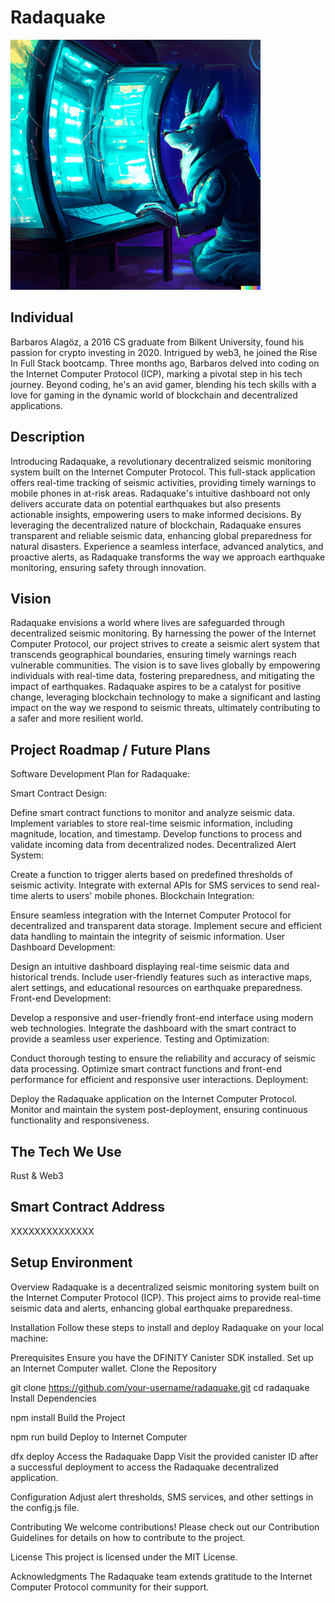 # Radaquake

![Team Logo](https://github.com/Rise-In/example_readMe/blob/main/Example_logo%20.png)

## Individual

Barbaros Alagöz, a 2016 CS graduate from Bilkent University, found his passion for crypto investing in 2020. Intrigued by web3, he joined the Rise In Full Stack bootcamp. Three months ago, Barbaros delved into coding on the Internet Computer Protocol (ICP), marking a pivotal step in his tech journey. Beyond coding, he's an avid gamer, blending his tech skills with a love for gaming in the dynamic world of blockchain and decentralized applications.

## Description

Introducing Radaquake, a revolutionary decentralized seismic monitoring system built on the Internet Computer Protocol. This full-stack application offers real-time tracking of seismic activities, providing timely warnings to mobile phones in at-risk areas. Radaquake's intuitive dashboard not only delivers accurate data on potential earthquakes but also presents actionable insights, empowering users to make informed decisions. By leveraging the decentralized nature of blockchain, Radaquake ensures transparent and reliable seismic data, enhancing global preparedness for natural disasters. Experience a seamless interface, advanced analytics, and proactive alerts, as Radaquake transforms the way we approach earthquake monitoring, ensuring safety through innovation.

## Vision

Radaquake envisions a world where lives are safeguarded through decentralized seismic monitoring. By harnessing the power of the Internet Computer Protocol, our project strives to create a seismic alert system that transcends geographical boundaries, ensuring timely warnings reach vulnerable communities. The vision is to save lives globally by empowering individuals with real-time data, fostering preparedness, and mitigating the impact of earthquakes. Radaquake aspires to be a catalyst for positive change, leveraging blockchain technology to make a significant and lasting impact on the way we respond to seismic threats, ultimately contributing to a safer and more resilient world.

## Project Roadmap / Future Plans

Software Development Plan for Radaquake:

Smart Contract Design:

Define smart contract functions to monitor and analyze seismic data.
Implement variables to store real-time seismic information, including magnitude, location, and timestamp.
Develop functions to process and validate incoming data from decentralized nodes.
Decentralized Alert System:

Create a function to trigger alerts based on predefined thresholds of seismic activity.
Integrate with external APIs for SMS services to send real-time alerts to users' mobile phones.
Blockchain Integration:

Ensure seamless integration with the Internet Computer Protocol for decentralized and transparent data storage.
Implement secure and efficient data handling to maintain the integrity of seismic information.
User Dashboard Development:

Design an intuitive dashboard displaying real-time seismic data and historical trends.
Include user-friendly features such as interactive maps, alert settings, and educational resources on earthquake preparedness.
Front-end Development:

Develop a responsive and user-friendly front-end interface using modern web technologies.
Integrate the dashboard with the smart contract to provide a seamless user experience.
Testing and Optimization:

Conduct thorough testing to ensure the reliability and accuracy of seismic data processing.
Optimize smart contract functions and front-end performance for efficient and responsive user interactions.
Deployment:

Deploy the Radaquake application on the Internet Computer Protocol.
Monitor and maintain the system post-deployment, ensuring continuous functionality and responsiveness.

## The Tech We Use

Rust & Web3 

## Smart Contract Address

XXXXXXXXXXXXXX

## Setup Environment

Overview
Radaquake is a decentralized seismic monitoring system built on the Internet Computer Protocol (ICP). This project aims to provide real-time seismic data and alerts, enhancing global earthquake preparedness.

Installation
Follow these steps to install and deploy Radaquake on your local machine:

Prerequisites
Ensure you have the DFINITY Canister SDK installed.
Set up an Internet Computer wallet.
Clone the Repository


git clone https://github.com/your-username/radaquake.git
cd radaquake
Install Dependencies

npm install
Build the Project

npm run build
Deploy to Internet Computer

dfx deploy
Access the Radaquake Dapp
Visit the provided canister ID after a successful deployment to access the Radaquake decentralized application.

Configuration
Adjust alert thresholds, SMS services, and other settings in the config.js file.

Contributing
We welcome contributions! Please check out our Contribution Guidelines for details on how to contribute to the project.

License
This project is licensed under the MIT License.

Acknowledgments
The Radaquake team extends gratitude to the Internet Computer Protocol community for their support.

